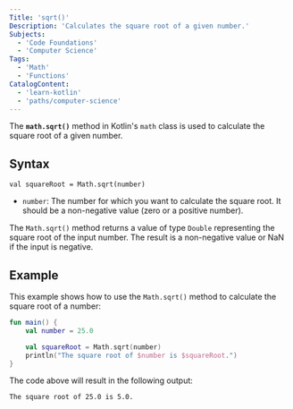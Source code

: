 ```yaml
---
Title: 'sqrt()'
Description: 'Calculates the square root of a given number.'
Subjects:
  - 'Code Foundations'
  - 'Computer Science'
Tags:
  - 'Math'
  - 'Functions'
CatalogContent:
  - 'learn-kotlin'
  - 'paths/computer-science'
---
```


The **`math.sqrt()`** method in Kotlin's `math` class is used to calculate the square root of a given number.

## Syntax

```pseudo
val squareRoot = Math.sqrt(number)
```

- `number`: The number for which you want to calculate the square root. It should be a non-negative value (zero or a positive number).

The `Math.sqrt()` method returns a value of type `Double` representing the square root of the input number. The result is a non-negative value or NaN if the input is negative.

## Example

This example shows how to use the `Math.sqrt()` method to calculate the square root of a number:

```kotlin
fun main() {
    val number = 25.0

    val squareRoot = Math.sqrt(number)
    println("The square root of $number is $squareRoot.")
}
```

The code above will result in the following output:

```shell
The square root of 25.0 is 5.0.
```
